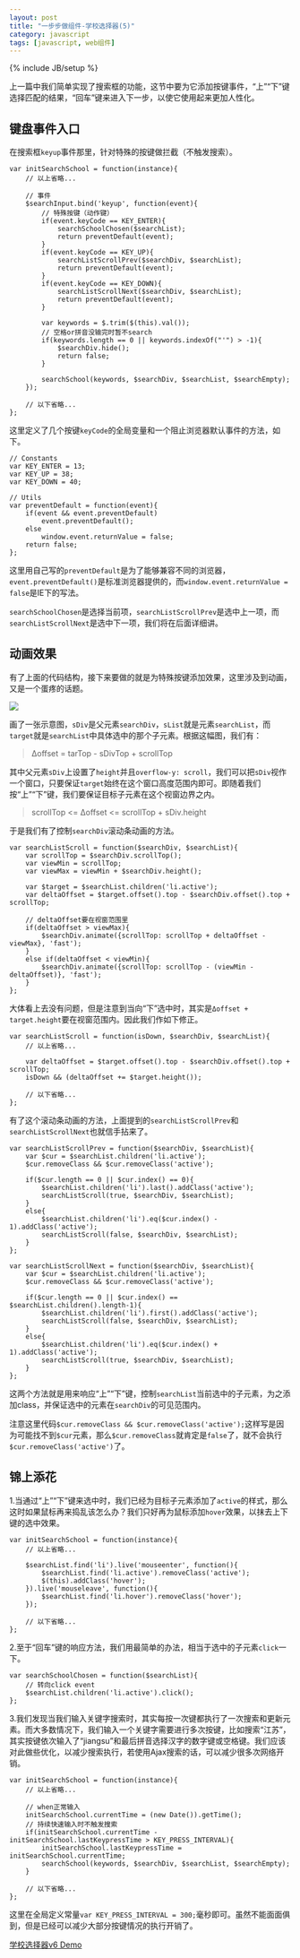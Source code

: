 ```yaml
---
layout: post
title: "一步步做组件-学校选择器(5)"
category: javascript
tags: [javascript, web组件]
---
```

{% include JB/setup %}

上一篇中我们简单实现了搜索框的功能，这节中要为它添加按键事件，“上”“下”键选择匹配的结果，“回车”键来进入下一步，以使它使用起来更加人性化。

<!-- break -->

键盘事件入口
-------------
在搜索框`keyup`事件那里，针对特殊的按键做拦截（不触发搜索）。

    var initSearchSchool = function(instance){
        // 以上省略...

        // 事件
        $searchInput.bind('keyup', function(event){
            // 特殊按键（动作键）
            if(event.keyCode == KEY_ENTER){
                searchSchoolChosen($searchList);
                return preventDefault(event);
            }
            if(event.keyCode == KEY_UP){
                searchListScrollPrev($searchDiv, $searchList);
                return preventDefault(event);
            }
            if(event.keyCode == KEY_DOWN){
                searchListScrollNext($searchDiv, $searchList);
                return preventDefault(event);
            }

            var keywords = $.trim($(this).val());
            // 空格or拼音没输完时暂不search
            if(keywords.length == 0 || keywords.indexOf("'") > -1){
                $searchDiv.hide();
                return false;
            }

            searchSchool(keywords, $searchDiv, $searchList, $searchEmpty);
        });

        // 以下省略...
    };

这里定义了几个按键`keyCode`的全局变量和一个阻止浏览器默认事件的方法，如下。

    // Constants
    var KEY_ENTER = 13;
    var KEY_UP = 38;
    var KEY_DOWN = 40;

    // Utils
    var preventDefault = function(event){
        if(event && event.preventDefault)
            event.preventDefault();
        else
            window.event.returnValue = false;
        return false;
    };

这里用自己写的`preventDefault`是为了能够兼容不同的浏览器，`event.preventDefault()`是标准浏览器提供的，而`window.event.returnValue = false`是IE下的写法。

`searchSchoolChosen`是选择当前项，`searchListScrollPrev`是选中上一项，而`searchListScrollNext`是选中下一项，我们将在后面详细讲。



动画效果
---------
有了上面的代码结构，接下来要做的就是为特殊按键添加效果，这里涉及到动画，又是一个蛋疼的话题。

<img src="/assets/captures/20150126_01.jpg" style="max-width:600px;">

画了一张示意图，`sDiv`是父元素`searchDiv`，`sList`就是元素`searchList`，而`target`就是`searchList`中具体选中的那个子元素。根据这幅图，我们有：

> Δoffset = tarTop - sDivTop + scrollTop

其中父元素`sDiv`上设置了`height`并且`overflow-y: scroll`，我们可以把`sDiv`视作一个窗口，只要保证`target`始终在这个窗口高度范围内即可。即随着我们按“上”“下”键，我们要保证目标子元素在这个视窗边界之内。

> scrollTop <= Δoffset <= scrollTop + sDiv.height


于是我们有了控制`searchDiv`滚动条动画的方法。

    var searchListScroll = function($searchDiv, $searchList){
        var scrollTop = $searchDiv.scrollTop();
        var viewMin = scrollTop;
        var viewMax = viewMin + $searchDiv.height();

        var $target = $searchList.children('li.active');
        var deltaOffset = $target.offset().top - $searchDiv.offset().top + scrollTop;

        // deltaOffset要在视窗范围里
        if(deltaOffset > viewMax){
            $searchDiv.animate({scrollTop: scrollTop + deltaOffset - viewMax}, 'fast');
        }
        else if(deltaOffset < viewMin){
            $searchDiv.animate({scrollTop: scrollTop - (viewMin - deltaOffset)}, 'fast');
        }
    };


大体看上去没有问题，但是注意到当向“下”选中时，其实是`Δoffset + target.height`要在视窗范围内。因此我们作如下修正。

    var searchListScroll = function(isDown, $searchDiv, $searchList){
        // 以上省略...

        var deltaOffset = $target.offset().top - $searchDiv.offset().top + scrollTop;
        isDown && (deltaOffset += $target.height());

        // 以下省略...
    };


有了这个滚动条动画的方法，上面提到的`searchListScrollPrev`和`searchListScrollNext`也就信手拈来了。

    var searchListScrollPrev = function($searchDiv, $searchList){
        var $cur = $searchList.children('li.active');
        $cur.removeClass && $cur.removeClass('active');

        if($cur.length == 0 || $cur.index() == 0){
            $searchList.children('li').last().addClass('active');
            searchListScroll(true, $searchDiv, $searchList);
        }
        else{
            $searchList.children('li').eq($cur.index() - 1).addClass('active');
            searchListScroll(false, $searchDiv, $searchList);
        }
    };

    var searchListScrollNext = function($searchDiv, $searchList){
        var $cur = $searchList.children('li.active');
        $cur.removeClass && $cur.removeClass('active');

        if($cur.length == 0 || $cur.index() == $searchList.children().length-1){
            $searchList.children('li').first().addClass('active');
            searchListScroll(false, $searchDiv, $searchList);
        }
        else{
            $searchList.children('li').eq($cur.index() + 1).addClass('active');
            searchListScroll(true, $searchDiv, $searchList);
        }
    };

这两个方法就是用来响应“上”“下”键，控制`searchList`当前选中的子元素，为之添加class，并保证选中的元素在`searchDiv`的可见范围内。

注意这里代码`$cur.removeClass && $cur.removeClass('active');`这样写是因为可能找不到`$cur`元素，那么`$cur.removeClass`就肯定是`false`了，就不会执行`$cur.removeClass('active')`了。

<!-- 还有一点要注意的是，`$cur.index()`值的范围并不是`0 ~ length-1`，实际上值为`-1`时表示找不到元素，而超过`length-1`时又会从头开始找，即`$cur.index()`等于`length`时其实是第一个子元素。所以这里的代码中当`$cur.index() == $searchList.children().length-1`时要即时为第一个元素添加class，以保证`$cur.index()`的值范围在`0 ~ length-1`中。 -->



锦上添花
---------
1.当通过“上”“下”键来选中时，我们已经为目标子元素添加了`active`的样式，那么这时如果鼠标再来捣乱该怎么办？我们只好再为鼠标添加`hover`效果，以抹去上下键的选中效果。

    var initSearchSchool = function(instance){
        // 以上省略...

        $searchList.find('li').live('mouseenter', function(){
            $searchList.find('li.active').removeClass('active');
            $(this).addClass('hover');
        }).live('mouseleave', function(){
            $searchList.find('li.hover').removeClass('hover');
        });

        // 以下省略...
    };


2.至于“回车”键的响应方法，我们用最简单的办法，相当于选中的子元素`click`一下。

    var searchSchoolChosen = function($searchList){
        // 转向click event
        $searchList.children('li.active').click();
    };


3.我们发现当我们输入关键字搜索时，其实每按一次键都执行了一次搜索和更新元素。而大多数情况下，我们输入一个关键字需要进行多次按键，比如搜索“江苏”，其实按键依次输入了“jiangsu”和最后拼音选择汉字的数字键或空格键。我们应该对此做些优化，以减少搜索执行，若使用Ajax搜索的话，可以减少很多次网络开销。

    var initSearchSchool = function(instance){
        // 以上省略...

        // when正常输入
        initSearchSchool.currentTime = (new Date()).getTime();
        // 持续快速输入时不触发搜索
        if(initSearchSchool.currentTime - initSearchSchool.lastKeypressTime > KEY_PRESS_INTERVAL){
            initSearchSchool.lastKeypressTime = initSearchSchool.currentTime;
            searchSchool(keywords, $searchDiv, $searchList, $searchEmpty);
        }

        // 以下省略...
    };

这里在全局定义常量`var KEY_PRESS_INTERVAL = 300;`毫秒即可。虽然不能面面俱到，但是已经可以减少大部分按键情况的执行开销了。

[学校选择器v6 Demo](/demo/SchoolBox/v6/demo.html)
